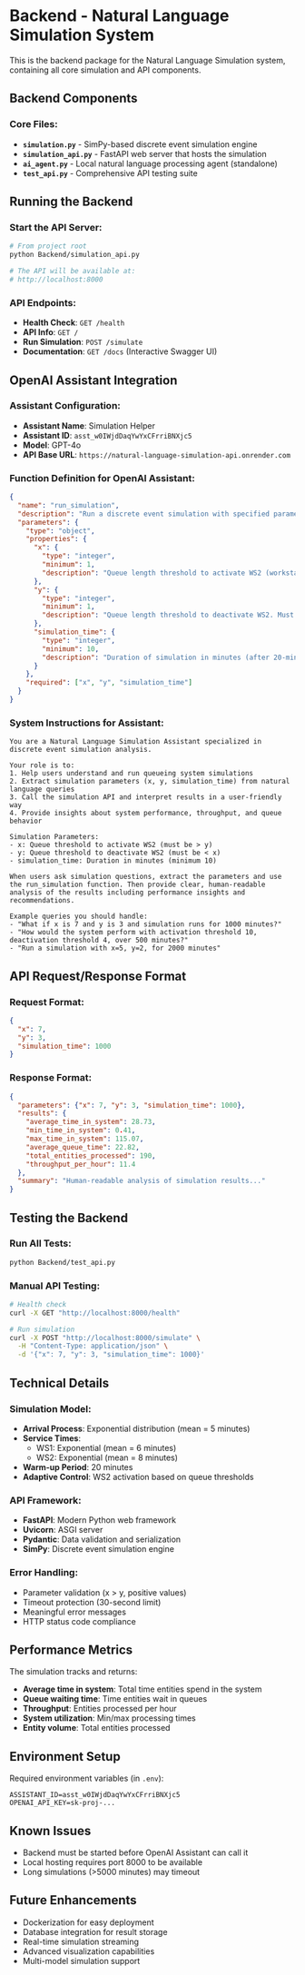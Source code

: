 # Backend - Natural Language Simulation System

This is the backend package for the Natural Language Simulation system, containing all core simulation and API components.

## Backend Components

### Core Files:
- **`simulation.py`** - SimPy-based discrete event simulation engine
- **`simulation_api.py`** - FastAPI web server that hosts the simulation
- **`ai_agent.py`** - Local natural language processing agent (standalone)
- **`test_api.py`** - Comprehensive API testing suite

## Running the Backend

### Start the API Server:
```bash
# From project root
python Backend/simulation_api.py

# The API will be available at:
# http://localhost:8000
```

### API Endpoints:
- **Health Check**: `GET /health`
- **API Info**: `GET /`
- **Run Simulation**: `POST /simulate`
- **Documentation**: `GET /docs` (Interactive Swagger UI)

## OpenAI Assistant Integration

### Assistant Configuration:
- **Assistant Name**: Simulation Helper
- **Assistant ID**: `asst_w0IWjdDaqYwYxCFrriBNXjc5`
- **Model**: GPT-4o
- **API Base URL**: `https://natural-language-simulation-api.onrender.com`

### Function Definition for OpenAI Assistant:

```json
{
  "name": "run_simulation",
  "description": "Run a discrete event simulation with specified parameters for a queueing system with two workstations (WS1 and WS2). WS2 is dynamically activated/deactivated based on queue thresholds.",
  "parameters": {
    "type": "object",
    "properties": {
      "x": {
        "type": "integer",
        "minimum": 1,
        "description": "Queue length threshold to activate WS2 (workstation 2). Must be greater than y."
      },
      "y": {
        "type": "integer",
        "minimum": 1,
        "description": "Queue length threshold to deactivate WS2. Must be less than x."
      },
      "simulation_time": {
        "type": "integer",
        "minimum": 10,
        "description": "Duration of simulation in minutes (after 20-minute warm-up period)."
      }
    },
    "required": ["x", "y", "simulation_time"]
  }
}
```

### System Instructions for Assistant:
```
You are a Natural Language Simulation Assistant specialized in discrete event simulation analysis. 

Your role is to:
1. Help users understand and run queueing system simulations
2. Extract simulation parameters (x, y, simulation_time) from natural language queries
3. Call the simulation API and interpret results in a user-friendly way
4. Provide insights about system performance, throughput, and queue behavior

Simulation Parameters:
- x: Queue threshold to activate WS2 (must be > y)
- y: Queue threshold to deactivate WS2 (must be < x)  
- simulation_time: Duration in minutes (minimum 10)

When users ask simulation questions, extract the parameters and use the run_simulation function. Then provide clear, human-readable analysis of the results including performance insights and recommendations.

Example queries you should handle:
- "What if x is 7 and y is 3 and simulation runs for 1000 minutes?"
- "How would the system perform with activation threshold 10, deactivation threshold 4, over 500 minutes?"
- "Run a simulation with x=5, y=2, for 2000 minutes"
```

## API Request/Response Format

### Request Format:
```json
{
  "x": 7,
  "y": 3,
  "simulation_time": 1000
}
```

### Response Format:
```json
{
  "parameters": {"x": 7, "y": 3, "simulation_time": 1000},
  "results": {
    "average_time_in_system": 28.73,
    "min_time_in_system": 0.41,
    "max_time_in_system": 115.07,
    "average_queue_time": 22.82,
    "total_entities_processed": 190,
    "throughput_per_hour": 11.4
  },
  "summary": "Human-readable analysis of simulation results..."
}
```

## Testing the Backend

### Run All Tests:
```bash
python Backend/test_api.py
```

### Manual API Testing:
```bash
# Health check
curl -X GET "http://localhost:8000/health"

# Run simulation
curl -X POST "http://localhost:8000/simulate" \
  -H "Content-Type: application/json" \
  -d '{"x": 7, "y": 3, "simulation_time": 1000}'
```

## Technical Details

### Simulation Model:
- **Arrival Process**: Exponential distribution (mean = 5 minutes)
- **Service Times**: 
  - WS1: Exponential (mean = 6 minutes)
  - WS2: Exponential (mean = 8 minutes)
- **Warm-up Period**: 20 minutes
- **Adaptive Control**: WS2 activation based on queue thresholds

### API Framework:
- **FastAPI**: Modern Python web framework
- **Uvicorn**: ASGI server
- **Pydantic**: Data validation and serialization
- **SimPy**: Discrete event simulation engine

### Error Handling:
- Parameter validation (x > y, positive values)
- Timeout protection (30-second limit)
- Meaningful error messages
- HTTP status code compliance

## Performance Metrics

The simulation tracks and returns:
- **Average time in system**: Total time entities spend in the system
- **Queue waiting time**: Time entities wait in queues
- **Throughput**: Entities processed per hour
- **System utilization**: Min/max processing times
- **Entity volume**: Total entities processed

## Environment Setup

Required environment variables (in `.env`):
```
ASSISTANT_ID=asst_w0IWjdDaqYwYxCFrriBNXjc5
OPENAI_API_KEY=sk-proj-...
```

## Known Issues

- Backend must be started before OpenAI Assistant can call it
- Local hosting requires port 8000 to be available
- Long simulations (>5000 minutes) may timeout

## Future Enhancements

- Dockerization for easy deployment
- Database integration for result storage
- Real-time simulation streaming
- Advanced visualization capabilities
- Multi-model simulation support 